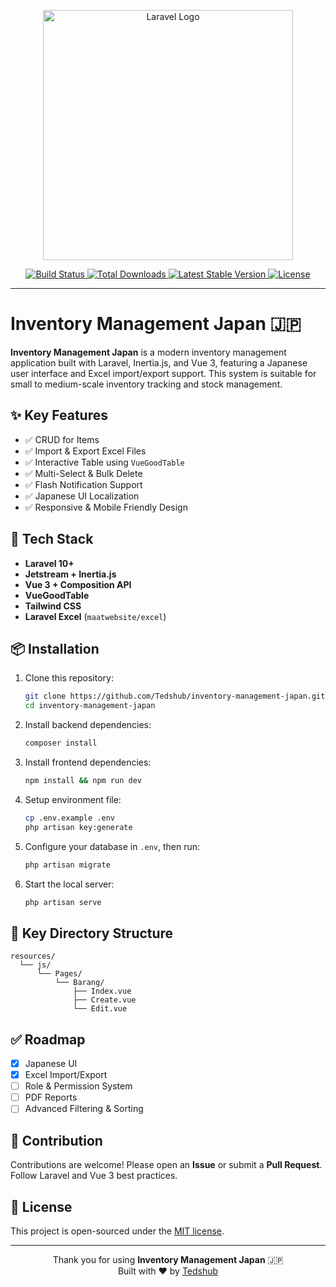 
<p align="center">
  <a href="https://laravel.com" target="_blank">
    <img src="https://raw.githubusercontent.com/laravel/art/master/logo-lockup/5%20SVG/2%20CMYK/1%20Full%20Color/laravel-logolockup-cmyk-red.svg" width="400" alt="Laravel Logo">
  </a>
</p>

<p align="center">
  <a href="https://github.com/laravel/framework/actions">
    <img src="https://github.com/laravel/framework/workflows/tests/badge.svg" alt="Build Status">
  </a>
  <a href="https://packagist.org/packages/laravel/framework">
    <img src="https://img.shields.io/packagist/dt/laravel/framework" alt="Total Downloads">
  </a>
  <a href="https://packagist.org/packages/laravel/framework">
    <img src="https://img.shields.io/packagist/v/laravel/framework" alt="Latest Stable Version">
  </a>
  <a href="https://packagist.org/packages/laravel/framework">
    <img src="https://img.shields.io/packagist/l/laravel/framework" alt="License">
  </a>
</p>

---

# Inventory Management Japan 🇯🇵

**Inventory Management Japan** is a modern inventory management application built with Laravel, Inertia.js, and Vue 3, featuring a Japanese user interface and Excel import/export support. This system is suitable for small to medium-scale inventory tracking and stock management.

## ✨ Key Features

- ✅ CRUD for Items
- ✅ Import & Export Excel Files
- ✅ Interactive Table using `VueGoodTable`
- ✅ Multi-Select & Bulk Delete
- ✅ Flash Notification Support
- ✅ Japanese UI Localization
- ✅ Responsive & Mobile Friendly Design

## 🧰 Tech Stack

- **Laravel 10+**
- **Jetstream + Inertia.js**
- **Vue 3 + Composition API**
- **VueGoodTable**
- **Tailwind CSS**
- **Laravel Excel** (`maatwebsite/excel`)

## 📦 Installation

1. Clone this repository:
   ```bash
   git clone https://github.com/Tedshub/inventory-management-japan.git
   cd inventory-management-japan
   ```

2. Install backend dependencies:
   ```bash
   composer install
   ```

3. Install frontend dependencies:
   ```bash
   npm install && npm run dev
   ```

4. Setup environment file:
   ```bash
   cp .env.example .env
   php artisan key:generate
   ```

5. Configure your database in `.env`, then run:
   ```bash
   php artisan migrate
   ```

6. Start the local server:
   ```bash
   php artisan serve
   ```


## 📁 Key Directory Structure

```
resources/
  └── js/
      └── Pages/
          └── Barang/
              ├── Index.vue
              ├── Create.vue
              └── Edit.vue
```

## ✅ Roadmap

- [x] Japanese UI
- [x] Excel Import/Export
- [ ] Role & Permission System
- [ ] PDF Reports
- [ ] Advanced Filtering & Sorting

## 🤝 Contribution

Contributions are welcome! Please open an **Issue** or submit a **Pull Request**. Follow Laravel and Vue 3 best practices.

## 📄 License

This project is open-sourced under the [MIT license](https://opensource.org/licenses/MIT).

---

<p align="center">
  Thank you for using <strong>Inventory Management Japan</strong> 🇯🇵<br>
  Built with ❤️ by <a href="https://github.com/Tedshub" target="_blank">Tedshub</a>
</p>
